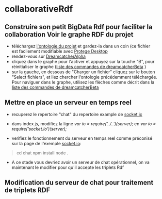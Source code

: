 # collaborativeRdf
Construire son petit BigData Rdf pour faciliter la collaboration
Voir le graphe RDF du projet
----------------------------
+ téléchargez [l'ontologie du projet](https://github.com/scenaristeur/collaborativeRdf/blob/master/ontologies/dreamcatcher.owl) et gardez-la dans un coin (ce fichier est facilement modifiable avec [Protege Desktop](http://protege.stanford.edu/) 
+ rendez-vous sur [DreamcatcherAlpha](http://smag-smag0.rhcloud.com/DreamCatcher/)
+ cliquez dans le graphe pour l'activer et appuyez sur la touche "B", pour réinitialiser le graphe ([liste des commandes de dreamcatcherBeta](http://smag-smag0.rhcloud.com/DreamCatcher/help.html) )
+ sur la gauche, en dessous de "Charger un fichier" cliquez sur le bouton "Select fichiers", et llez chercher l'ontologie précédemment téléchargée. Pour naviguer dans le graphe, utilisez les flèches comme décrit dans la [liste des commandes de dreamcatcherBeta](http://smag-smag0.rhcloud.com/DreamCatcher/help.html)

Mettre en place un serveur en temps reel
----------------------------------------


+ recuperez le repertoire "chat" du repertoire example de [socket.io](https://github.com/socketio/socket.io/tree/master/examples/chat)

+ dans index.js, modifiez la ligne *var io = require('../..')(server);* en *var io = require('socket.io')(server);*
+ verifiez le fonctionnement du serveur en temps reel comme préconisé sur la page de l'exemple [socket.io](https://github.com/socketio/socket.io/tree/master/examples/chat): 
> cd chat
> npm install
> node .

+ A ce stade vous devriez avoir un serveur de chat opérationnel, on va maintenant le modifier pour qu'il accepte les triplets Rdf

Modification du serveur de chat pour traitement de triplets RDF
---------------------------------------------------------------



 



